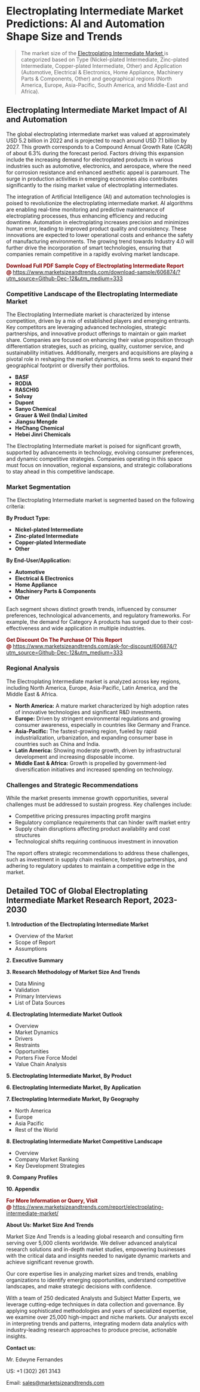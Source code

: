 <H1> Electroplating Intermediate Market Predictions: AI and Automation Shape Size and Trends</H1><blockquote><p>The market size of the <a href="https://www.marketsizeandtrends.com/download-sample/606874/?utm_source=Github-Dec-12&amp;utm_medium=333" target="_blank">Electroplating Intermediate Market </a>is categorized based on Type (Nickel-plated Intermediate, Zinc-plated Intermediate, Copper-plated Intermediate, Other) and Application (Automotive, Electrical & Electronics, Home Appliance, Machinery Parts & Components, Other) and geographical regions (North America, Europe, Asia-Pacific, South America, and Middle-East and Africa).</p></blockquote><p><h2>Electroplating Intermediate Market Impact of AI and Automation</h2><p>The global electroplating intermediate market was valued at approximately USD 5.2 billion in 2022 and is projected to reach around USD 7.1 billion by 2027. This growth corresponds to a Compound Annual Growth Rate (CAGR) of about 6.3% during the forecast period. Factors driving this expansion include the increasing demand for electroplated products in various industries such as automotive, electronics, and aerospace, where the need for corrosion resistance and enhanced aesthetic appeal is paramount. The surge in production activities in emerging economies also contributes significantly to the rising market value of electroplating intermediates.</p><p>The integration of Artificial Intelligence (AI) and automation technologies is poised to revolutionize the electroplating intermediate market. AI algorithms are enabling real-time monitoring and predictive maintenance of electroplating processes, thus enhancing efficiency and reducing downtime. Automation in electroplating increases precision and minimizes human error, leading to improved product quality and consistency. These innovations are expected to lower operational costs and enhance the safety of manufacturing environments. The growing trend towards Industry 4.0 will further drive the incorporation of smart technologies, ensuring that companies remain competitive in a rapidly evolving market landscape.</p></p><p><strong><span style="color: #800000;">Download Full PDF Sample Copy of Electroplating Intermediate Report @</span>&nbsp;</strong><a href="https://www.marketsizeandtrends.com/download-sample/606874/?utm_source=Github-Dec-12&amp;utm_medium=333">https://www.marketsizeandtrends.com/download-sample/606874/?utm_source=Github-Dec-12&amp;utm_medium=333</a></p><h3>Competitive Landscape of the Electroplating Intermediate Market</h3><p>The Electroplating Intermediate market is characterized by intense competition, driven by a mix of established players and emerging entrants. Key competitors are leveraging advanced technologies, strategic partnerships, and innovative product offerings to maintain or gain market share. Companies are focused on enhancing their value proposition through differentiation strategies, such as pricing, quality, customer service, and sustainability initiatives. Additionally, mergers and acquisitions are playing a pivotal role in reshaping the market dynamics, as firms seek to expand their geographical footprint or diversify their portfolios.</p><p><strong><p><ul><li>BASF </li><li> RODIA </li><li> RASCHIG </li><li> Solvay </li><li> Dupont </li><li> Sanyo Chemical </li><li> Grauer & Weil (India) Limited </li><li> Jiangsu Mengde </li><li> HeChang Chemical </li><li> Hebei Jinri Chemicals</p></li></ul></p></strong></p><p>The Electroplating Intermediate market is poised for significant growth, supported by advancements in technology, evolving consumer preferences, and dynamic competitive strategies. Companies operating in this space must focus on innovation, regional expansions, and strategic collaborations to stay ahead in this competitive landscape.</p><h3>Market Segmentation</h3><p>The Electroplating Intermediate market is segmented based on the following criteria:</p><p><strong>By Product Type:</strong></p><p><strong><p><ul><li>Nickel-plated Intermediate </li><li> Zinc-plated Intermediate </li><li> Copper-plated Intermediate </li><li> Other</p></li></ul></p></strong></p><p><strong>By End-User/Application:</strong></p><p><strong><p><ul><li>Automotive </li><li> Electrical & Electronics </li><li> Home Appliance </li><li> Machinery Parts & Components </li><li> Other</p></li></ul></p></strong></p><p>Each segment shows distinct growth trends, influenced by consumer preferences, technological advancements, and regulatory frameworks. For example, the demand for Category A products has surged due to their cost-effectiveness and wide application in multiple industries.</p><p><strong><span style="color: #800000;">Get Discount On The Purchase Of This Report @&nbsp;</span></strong><a href="https://www.marketsizeandtrends.com/ask-for-discount/606874/?utm_source=Github-Dec-12&amp;utm_medium=333">https://www.marketsizeandtrends.com/ask-for-discount/606874/?utm_source=Github-Dec-12&amp;utm_medium=333</a></p><h3>Regional Analysis</h3><p>The Electroplating Intermediate market is analyzed across key regions, including North America, Europe, Asia-Pacific, Latin America, and the Middle East &amp; Africa.</p><ul><li><strong>North America:</strong> A mature market characterized by high adoption rates of innovative technologies and significant R&amp;D investments.</li><li><strong>Europe:</strong> Driven by stringent environmental regulations and growing consumer awareness, especially in countries like Germany and France.</li><li><strong>Asia-Pacific:</strong> The fastest-growing region, fueled by rapid industrialization, urbanization, and expanding consumer base in countries such as China and India.</li><li><strong>Latin America:</strong> Showing moderate growth, driven by infrastructural development and increasing disposable income.</li><li><strong>Middle East &amp; Africa:</strong> Growth is propelled by government-led diversification initiatives and increased spending on technology.</li></ul><h3>Challenges and Strategic Recommendations</h3><p>While the market presents immense growth opportunities, several challenges must be addressed to sustain progress. Key challenges include:</p><ul><li>Competitive pricing pressures impacting profit margins</li><li>Regulatory compliance requirements that can hinder swift market entry</li><li>Supply chain disruptions affecting product availability and cost structures</li><li>Technological shifts requiring continuous investment in innovation</li></ul><p>The report offers strategic recommendations to address these challenges, such as investment in supply chain resilience, fostering partnerships, and adhering to regulatory updates to maintain a competitive edge in the market.</p><h2>Detailed TOC of Global Electroplating Intermediate Market Research Report, 2023-2030</h2><p><strong>1. Introduction of the Electroplating Intermediate Market</strong></p><ul><li>Overview of the Market</li><li>Scope of Report</li><li>Assumptions&nbsp;</li></ul><p><strong>2. Executive Summary</strong></p><p><strong>3. Research Methodology of <strong>Market Size And Trends</strong></strong></p><ul><li>Data Mining</li><li>Validation</li><li>Primary Interviews</li><li>List of Data Sources&nbsp;</li></ul><p><strong>4. Electroplating Intermediate Market Outlook</strong></p><ul><li>Overview</li><li>Market Dynamics</li><li>Drivers</li><li>Restraints</li><li>Opportunities</li><li>Porters Five Force Model</li><li>Value Chain Analysis&nbsp;</li></ul><p><strong>5. Electroplating Intermediate Market, By Product</strong></p><p><strong>6. Electroplating Intermediate Market, By Application</strong></p><p><strong>7. Electroplating Intermediate Market, By Geography</strong></p><ul><li>North America</li><li>Europe</li><li>Asia Pacific</li><li>Rest of the World&nbsp;</li></ul><p><strong>8. Electroplating Intermediate Market Competitive Landscape</strong></p><ul><li>Overview</li><li>Company Market Ranking</li><li>Key Development Strategies&nbsp;</li></ul><p><strong>9. Company Profiles</strong></p><p><strong>10. Appendix</strong></p><p><strong><span style="color: #800000;">For More Information or Query, Visit @&nbsp;</span></strong><a href="https://www.marketsizeandtrends.com/report/electroplating-intermediate-market/">https://www.marketsizeandtrends.com/report/electroplating-intermediate-market/</a></p><p></p><p><strong>About Us:&nbsp;Market Size And Trends</strong></p><p>Market Size And Trends&nbsp;is a leading global research and consulting firm serving over 5,000 clients worldwide. We deliver advanced analytical research solutions and in-depth market studies, empowering businesses with the critical data and insights needed to navigate dynamic markets and achieve significant revenue growth.</p><p>Our core expertise lies in analyzing market sizes and trends, enabling organizations to identify emerging opportunities, understand competitive landscapes, and make strategic decisions with confidence.</p><p>With a team of 250 dedicated Analysts and Subject Matter Experts, we leverage cutting-edge techniques in data collection and governance. By applying sophisticated methodologies and years of specialized expertise, we examine over 25,000 high-impact and niche markets. Our analysts excel in interpreting trends and patterns, integrating modern data analytics with industry-leading research approaches to produce precise, actionable insights.</p><p><strong>Contact us:</strong></p><p>Mr. Edwyne Fernandes</p><p>US: +1 (302) 261 3143</p><p>Email: <a href="mailto:sales@marketsizeandtrends.com">sales@marketsizeandtrends.com</a>&nbsp;</p>
